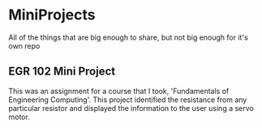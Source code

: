 # MiniProjects
All of the things that are big enough to share, but not big enough for it's own repo
## EGR 102 Mini Project
This was an assignment for a course that I took, 'Fundamentals of Engineering Computing'. This project identified the resistance from any particular resistor and displayed the information to the user using a servo motor.
